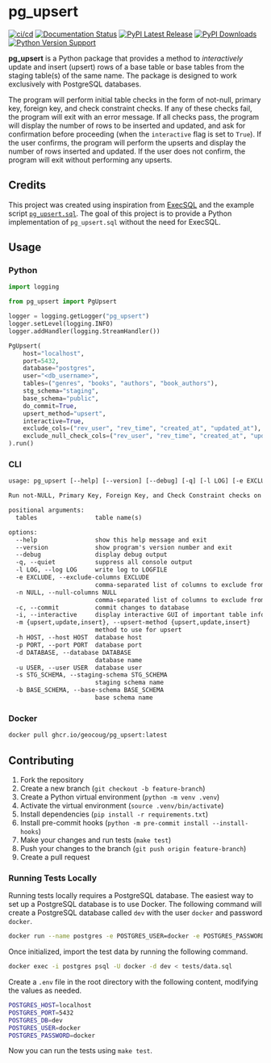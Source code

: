 # pg_upsert

[![ci/cd](https://github.com/geocoug/pg_upsert/actions/workflows/ci-cd.yml/badge.svg)](https://github.com/geocoug/pg_upsert/actions/workflows/ci-cd.yml)
[![Documentation Status](https://readthedocs.org/projects/pg-upsert/badge/?version=latest)](https://pg-upsert.readthedocs.io/en/latest/?badge=latest)
[![PyPI Latest Release](https://img.shields.io/pypi/v/pg_upsert.svg)](https://pypi.org/project/pg_upsert/)
[![PyPI Downloads](https://img.shields.io/pypi/dm/pg_upsert.svg?label=pypi%20downloads)](https://pypi.org/project/pg_upsert/)
[![Python Version Support](https://img.shields.io/pypi/pyversions/pg_upsert.svg)](https://pypi.org/project/pg_upsert/)

**pg_upsert** is a Python package that provides a method to *interactively* update and insert (upsert) rows of a base table or base tables from the staging table(s) of the same name. The package is designed to work exclusively with PostgreSQL databases.

The program will perform initial table checks in the form of not-null, primary key, foreign key, and check constraint checks. If any of these checks fail, the program will exit with an error message. If all checks pass, the program will display the number of rows to be inserted and updated, and ask for confirmation before proceeding (when the `interactive` flag is set to `True`). If the user confirms, the program will perform the upserts and display the number of rows inserted and updated. If the user does not confirm, the program will exit without performing any upserts.

## Credits

This project was created using inspiration from [ExecSQL](https://execsql.readthedocs.io/en/latest/index.html) and the example script [`pg_upsert.sql`](https://osdn.net/projects/execsql-upsert/). The goal of this project is to provide a Python implementation of `pg_upsert.sql` without the need for ExecSQL.

## Usage

### Python

```python
import logging

from pg_upsert import PgUpsert

logger = logging.getLogger("pg_upsert")
logger.setLevel(logging.INFO)
logger.addHandler(logging.StreamHandler())

PgUpsert(
    host="localhost",
    port=5432,
    database="postgres",
    user="<db_username>",
    tables=("genres", "books", "authors", "book_authors"),
    stg_schema="staging",
    base_schema="public",
    do_commit=True,
    upsert_method="upsert",
    interactive=True,
    exclude_cols=("rev_user", "rev_time", "created_at", "updated_at"),
    exclude_null_check_cols=("rev_user", "rev_time", "created_at", "updated_at", "alias"),
).run()
```

### CLI

```txt
usage: pg_upsert [--help] [--version] [--debug] [-q] [-l LOG] [-e EXCLUDE] [-n NULL] [-c] [-i] [-m {upsert,update,insert}] -h HOST -p PORT -d DATABASE -u USER -s STG_SCHEMA -b BASE_SCHEMA tables [tables ...]

Run not-NULL, Primary Key, Foreign Key, and Check Constraint checks on staging tables then update and insert (upsert) data from staging tables to base tables.

positional arguments:
  tables                table name(s)

options:
  --help                show this help message and exit
  --version             show program's version number and exit
  --debug               display debug output
  -q, --quiet           suppress all console output
  -l LOG, --log LOG     write log to LOGFILE
  -e EXCLUDE, --exclude-columns EXCLUDE
                        comma-separated list of columns to exclude from null checks
  -n NULL, --null-columns NULL
                        comma-separated list of columns to exclude from null checks
  -c, --commit          commit changes to database
  -i, --interactive     display interactive GUI of important table information
  -m {upsert,update,insert}, --upsert-method {upsert,update,insert}
                        method to use for upsert
  -h HOST, --host HOST  database host
  -p PORT, --port PORT  database port
  -d DATABASE, --database DATABASE
                        database name
  -u USER, --user USER  database user
  -s STG_SCHEMA, --staging-schema STG_SCHEMA
                        staging schema name
  -b BASE_SCHEMA, --base-schema BASE_SCHEMA
                        base schema name
```

### Docker

```sh
docker pull ghcr.io/geocoug/pg_upsert:latest
```

## Contributing

1. Fork the repository
2. Create a new branch (`git checkout -b feature-branch`)
3. Create a Python virtual environment (`python -m venv .venv`)
4. Activate the virtual environment (`source .venv/bin/activate`)
5. Install dependencies (`pip install -r requirements.txt`)
6. Install pre-commit hooks (`python -m pre-commit install --install-hooks`)
7. Make your changes and run tests (`make test`)
8. Push your changes to the branch (`git push origin feature-branch`)
9. Create a pull request

### Running Tests Locally

Running tests locally requires a PostgreSQL database. The easiest way to set up a PostgreSQL database is to use Docker. The following command will create a PostgreSQL database called `dev` with the user `docker` and password `docker`.

```sh
docker run --name postgres -e POSTGRES_USER=docker -e POSTGRES_PASSWORD=docker -e POSTGRES_DB=dev -p 5432:5432 -d postgres
```

Once initialized, import the test data by running the following command.

```sh
docker exec -i postgres psql -U docker -d dev < tests/data.sql
```

Create a `.env` file in the root directory with the following content, modifying the values as needed.

```sh
POSTGRES_HOST=localhost
POSTGRES_PORT=5432
POSTGRES_DB=dev
POSTGRES_USER=docker
POSTGRES_PASSWORD=docker
```

Now you can run the tests using `make test`.
